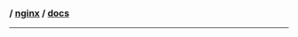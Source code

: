 ### / [nginx](.../) / [docs](.)

-----------------------------------------------------------------------------------
